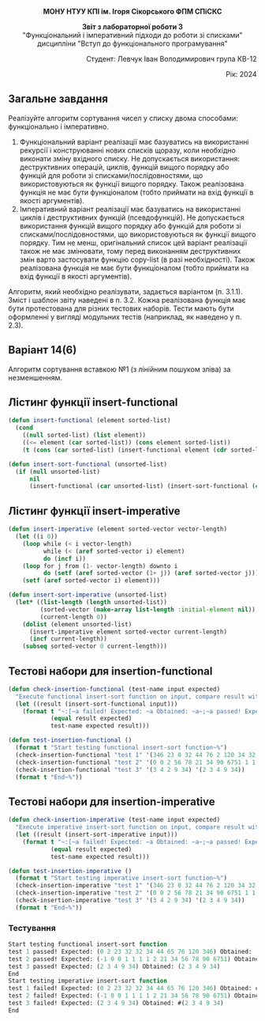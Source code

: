 <p align="center"><b>МОНУ НТУУ КПІ ім. Ігоря Сікорського ФПМ СПіСКС</b></p>
<p align="center">
<b>Звіт з лабораторної роботи 3</b><br/>
"Функціональний і імперативний підходи до роботи зі списками"<br/>
дисципліни "Вступ до функціонального програмування"
</p>
<p align="right">Студент: Левчук Іван Володимирович група КВ-12<p>
<p align="right">Рік: 2024<p>

## Загальне завдання	
Реалізуйте алгоритм сортування чисел у списку двома способами: функціонально і імперативно.
1. Функціональний варіант реалізації має базуватись на використанні рекурсії і конструюванні нових списків щоразу, коли необхідно виконати зміну вхідного списку. Не допускається використання: деструктивних операцій, циклів, функцій вищого порядку або функцій для роботи зі списками/послідовностями, що використовуються як функції вищого порядку. Також реалізована функція не має бути функціоналом (тобто приймати на вхід функції в якості аргументів).
2. Імперативний варіант реалізації має базуватись на використанні циклів і деструктивних функцій (псевдофункцій). Не допускається використання функцій вищого порядку або функцій для роботи зі списками/послідовностями, що використовуються як функції вищого порядку. Тим не менш, оригінальний список цей варіант реалізації також не має змінювати, тому перед виконанням деструктивних змін варто застосувати функцію copy-list (в разі необхідності). Також реалізована функція не має бути функціоналом (тобто приймати на вхід функції в якості аргументів). 

Алгоритм, який необхідно реалізувати, задається варіантом (п. 3.1.1). Зміст і шаблон звіту наведені в п. 3.2. 
Кожна реалізована функція має бути протестована для різних тестових наборів. 
Тести мають бути оформленні у вигляді модульних тестів (наприклад, як наведено у п. 2.3).

## Варіант 14(6)
Алгоритм сортування вставкою №1 (з лінійним пошуком зліва) за незменшенням.

## Лістинг функції insert-functional

```lisp
(defun insert-functional (element sorted-list)
  (cond
    ((null sorted-list) (list element))
    ((<= element (car sorted-list)) (cons element sorted-list))
    (t (cons (car sorted-list) (insert-functional element (cdr sorted-list))))))

(defun insert-sort-functional (unsorted-list)
  (if (null unsorted-list)
      nil
      (insert-functional (car unsorted-list) (insert-sort-functional (cdr unsorted-list)))))

```

## Лістинг функції insert-imperative

```lisp
(defun insert-imperative (element sorted-vector vector-length)
  (let ((i 0))
    (loop while (< i vector-length)
          while (< (aref sorted-vector i) element)
          do (incf i))
    (loop for j from (1- vector-length) downto i
          do (setf (aref sorted-vector (1+ j)) (aref sorted-vector j)))
    (setf (aref sorted-vector i) element)))

(defun insert-sort-imperative (unsorted-list)
  (let* ((list-length (length unsorted-list))
         (sorted-vector (make-array list-length :initial-element nil))
         (current-length 0))
    (dolist (element unsorted-list)
      (insert-imperative element sorted-vector current-length)
      (incf current-length))
    (subseq sorted-vector 0 current-length)))
```

## Тестові набори для insertion-functional

```lisp
(defun check-insertion-functional (test-name input expected)
  "Execute functional insert-sort function on input, compare result with expected and print comparison status"
  (let ((result (insert-sort-functional input)))
    (format t "~:[~a failed! Expected: ~a Obtained: ~a~;~a passed! Expected: ~a Obtained: ~a~]~%"
            (equal result expected)
            test-name expected result)))

(defun test-insertion-functional ()
  (format t "Start testing functional insert-sort function~%")
  (check-insertion-functional "test 1" '(346 23 0 32 44 76 2 120 34 32 65) '(0 2 23 32 32 34 44 65 76 120 346))
  (check-insertion-functional "test 2" '(0 0 2 56 78 21 34 90 6751 1 1 1 -1 1) '(-1 0 0 1 1 1 1 2 21 34 56 78 90 6751))
  (check-insertion-functional "test 3" '(3 4 2 9 34) '(2 3 4 9 34))
  (format t "End~%"))
```
## Тестові набори для insertion-imperative

```lisp
(defun check-insertion-imperative (test-name input expected)
  "Execute imperative insert-sort function on input, compare result with expected and print comparison status"
  (let ((result (insert-sort-imperative input)))
    (format t "~:[~a failed! Expected: ~a Obtained: ~a~;~a passed! Expected: ~a Obtained: ~a~]~%"
            (equal result expected)
            test-name expected result)))

(defun test-insertion-imperative ()
  (format t "Start testing imperative insert-sort function~%")
  (check-insertion-imperative "test 1" '(346 23 0 32 44 76 2 120 34 32 65) '(0 2 23 32 32 34 44 65 76 120 346))
  (check-insertion-imperative "test 2" '(0 0 2 56 78 21 34 90 6751 1 1 1 -1 1) '(-1 0 0 1 1 1 1 2 21 34 56 78 90 6751))
  (check-insertion-imperative "test 3" '(3 4 2 9 34) '(2 3 4 9 34))
  (format t "End~%"))
```

### Тестування
```lisp
Start testing functional insert-sort function
test 1 passed! Expected: (0 2 23 32 32 34 44 65 76 120 346) Obtained: (0 2 23 32 32 34 44 65 76 120 346)
test 2 passed! Expected: (-1 0 0 1 1 1 1 2 21 34 56 78 90 6751) Obtained: (-1 0 0 1 1 1 1 2 21 34 56 78 90 6751)
test 3 passed! Expected: (2 3 4 9 34) Obtained: (2 3 4 9 34)
End
Start testing imperative insert-sort function
test 1 failed! Expected: (0 2 23 32 32 34 44 65 76 120 346) Obtained: #(0 2 23 32 32 34 44 65 76 120 346)
test 2 failed! Expected: (-1 0 0 1 1 1 1 2 21 34 56 78 90 6751) Obtained: #(-1 0 0 1 1 1 1 2 21 34 56 78 90 6751)
test 3 failed! Expected: (2 3 4 9 34) Obtained: #(2 3 4 9 34)
End
```
